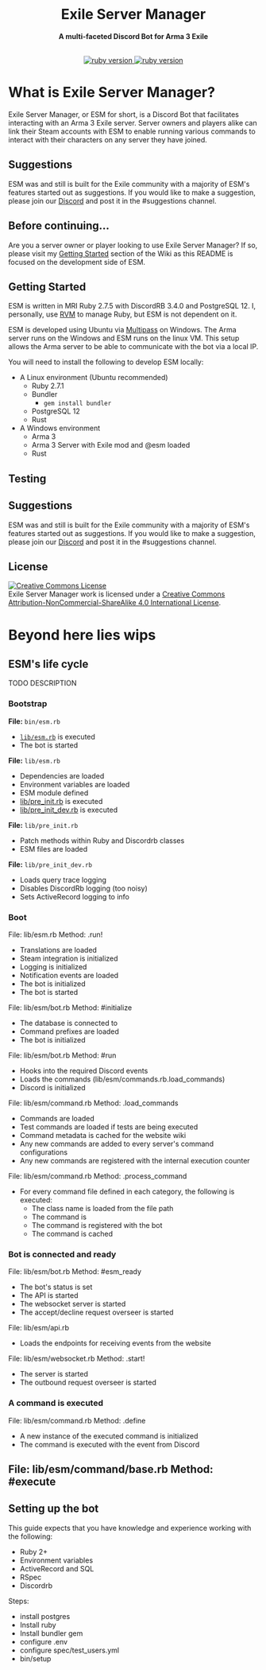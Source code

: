 <div align="center">
  <br>
  <h1>Exile Server Manager</h1>
  <strong>A multi-faceted Discord Bot for Arma 3 Exile</strong>
</div>
<br>
<p align="center">
  <a href="https://www.ruby-lang.org/en/">
    <img src="https://img.shields.io/badge/Ruby-v2.7.2-green.svg" alt="ruby version">
  </a>
  <a href="https://www.esmbot.com/releases">
    <img src="https://img.shields.io/badge/ESM-v2.0-blue.svg" alt="ruby version">
  </a>
</p>

# What is Exile Server Manager?
Exile Server Manager, or ESM for short, is a Discord Bot that facilitates interacting with an Arma 3 Exile server. Server owners and players alike can link their Steam accounts with ESM to enable running various commands to interact with their characters on any server they have joined.

## Suggestions
ESM was and still is built for the Exile community with a majority of ESM's features started out as suggestions. If you would like to make a suggestion, please join our <a href="https://esmbot.com/join">Discord</a> and post it in the #suggestions channel.

## Before continuing...
Are you a server owner or player looking to use Exile Server Manager? If so, please visit my <a href="https://www.esmbot.com/wiki">Getting Started</a> section of the Wiki as this README is focused on the development side of ESM.

## Getting Started
ESM is written in MRI Ruby 2.7.5 with DiscordRB 3.4.0 and PostgreSQL 12. I, personally, use <a href="https://rvm.io/">RVM</a> to manage Ruby, but ESM is not dependent on it.

ESM is developed using Ubuntu via [Multipass](https://multipass.run/) on Windows. The Arma server runs on the Windows and ESM runs on the linux VM. This setup allows the Arma server to be able to communicate with the bot via a local IP.

You will need to install the following to develop ESM locally:
- A Linux environment (Ubuntu recommended)
  - Ruby 2.7.1
  - Bundler
    - `gem install bundler`
  - PostgreSQL 12
  - Rust
- A Windows environment
  - Arma 3
  - Arma 3 Server with Exile mod and @esm loaded
  - Rust

## Testing


## Suggestions
ESM was and still is built for the Exile community with a majority of ESM's features started out as suggestions. If you would like to make a suggestion, please join our <a href="https://esmbot.com/join">Discord</a> and post it in the #suggestions channel.

## License
<a rel="license" href="http://creativecommons.org/licenses/by-nc-sa/4.0/"><img alt="Creative Commons License" style="border-width:0" src="https://i.creativecommons.org/l/by-nc-sa/4.0/88x31.png" /></a><br />Exile Server Manager work is licensed under a <a rel="license" href="http://creativecommons.org/licenses/by-nc-sa/4.0/">Creative Commons Attribution-NonCommercial-ShareAlike 4.0 International License</a>.

# Beyond here lies wips

## ESM's life cycle
TODO DESCRIPTION

### Bootstrap

**File:** <span id="bin-esm">`bin/esm.rb`</span>

- [`lib/esm.rb`](#lib-esm) is executed
- The bot is started

**File:** <span id="lib-esm">`lib/esm.rb`</span>

- Dependencies are loaded
- Environment variables are loaded
- ESM module defined
- [lib/pre_init.rb](#lib-pre_init) is executed
- [lib/pre_init_dev.rb](#lib-pre_init_dev) is executed

**File:** <span id="lib-pre_init">`lib/pre_init.rb`</span>

- Patch methods within Ruby and Discordrb classes
- ESM files are loaded

**File:** <span id="lib-pre_init_dev">`lib/pre_init_dev.rb`</span>

- Loads query trace logging
- Disables DiscordRb logging (too noisy)
- Sets ActiveRecord logging to info

### Boot
File: lib/esm.rb
Method: .run!
- Translations are loaded
- Steam integration is initialized
- Logging is initialized
- Notification events are loaded
- The bot is initialized
- The bot is started

File: lib/esm/bot.rb
Method: #initialize
- The database is connected to
- Command prefixes are loaded
- The bot is initialized

File: lib/esm/bot.rb
Method: #run
- Hooks into the required Discord events
- Loads the commands (lib/esm/commands.rb.load_commands)
- Discord is initialized

File: lib/esm/command.rb
Method: .load_commands
- Commands are loaded
- Test commands are loaded if tests are being executed
- Command metadata is cached for the website wiki
- Any new commands are added to every server's command configurations
- Any new commands are registered with the internal execution counter

File: lib/esm/command.rb
Method: .process_command
- For every command file defined in each category, the following is executed:
  - The class name is loaded from the file path
  - The command is
  - The command is registered with the bot
  - The command is cached

### Bot is connected and ready
File: lib/esm/bot.rb
Method: #esm_ready
- The bot's status is set
- The API is started
- The websocket server is started
- The accept/decline request overseer is started

File: lib/esm/api.rb
- Loads the endpoints for receiving events from the website

File: lib/esm/websocket.rb
Method: .start!
- The server is started
- The outbound request overseer is started

### A command is executed
File: lib/esm/command.rb
Method: .define
- A new instance of the executed command is initialized
- The command is executed with the event from Discord

File: lib/esm/command/base.rb
Method: #execute
-

## Setting up the bot
This guide expects that you have knowledge and experience working with the following:

- Ruby 2+
- Environment variables
- ActiveRecord and SQL
- RSpec
- Discordrb

Steps:

- install postgres
- Install ruby
- Install bundler gem
- configure .env
- configure spec/test_users.yml
- bin/setup
